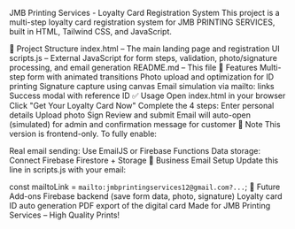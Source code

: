 JMB Printing Services - Loyalty Card Registration System
This project is a multi-step loyalty card registration system for JMB PRINTING SERVICES, built in HTML, Tailwind CSS, and JavaScript.

📁 Project Structure
index.html – The main landing page and registration UI
scripts.js – External JavaScript for form steps, validation, photo/signature processing, and email generation
README.md – This file
🚀 Features
Multi-step form with animated transitions
Photo upload and optimization for ID printing
Signature capture using canvas
Email simulation via mailto: links
Success modal with reference ID
✅ Usage
Open index.html in your browser
Click "Get Your Loyalty Card Now"
Complete the 4 steps:
Enter personal details
Upload photo
Sign
Review and submit
Email will auto-open (simulated) for admin and confirmation message for customer
🔐 Note
This version is frontend-only. To fully enable:

Real email sending: Use EmailJS or Firebase Functions
Data storage: Connect Firebase Firestore + Storage
📧 Business Email Setup
Update this line in scripts.js with your email:

const mailtoLink = `mailto:jmbprintingservices12@gmail.com?...`;
🔨 Future Add-ons
Firebase backend (save form data, photo, signature)
Loyalty card ID auto generation
PDF export of the digital card
Made for JMB Printing Services – High Quality Prints!
